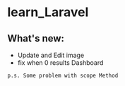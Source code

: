 # learn_Laravel

## What's new:
* Update and Edit image
* fix when 0 results Dashboard 

` p.s. Some problem with scope Method `


